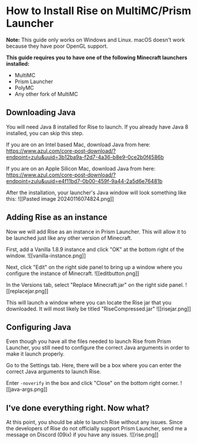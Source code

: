 # How to Install Rise on MultiMC/Prism Launcher
**Note:** This guide only works on Windows and Linux. macOS doesn't work because they have poor OpenGL support.

**This guide requires you to have one of the following Minecraft launchers installed:**
- MultiMC
- Prism Launcher
- PolyMC
- Any other fork of MultiMC

## Downloading Java
You will need Java 8 installed for Rise to launch. If you already have Java 8 installed, you can skip this step.

If you are on an Intel based Mac, download Java from here: https://www.azul.com/core-post-download/?endpoint=zulu&uuid=3b12ba9a-f2d7-4a36-b8e9-0ce2b0f4586b

If you are on an Apple Silicon Mac, download Java from here: https://www.azul.com/core-post-download/?endpoint=zulu&uuid=e4f11bd7-0b00-459f-9a44-2a5d6e76481b

After the installation, your launcher's Java window will look something like this: ![[Pasted image 20240116074824.png]]

## Adding Rise as an instance
Now we will add Rise as an instance in Prism Launcher. This will allow it to be launched just like any other version of Minecraft.

First, add a Vanilla 1.8.9 instance and click "OK" at the bottom right of the window. ![[vanilla-instance.png]]

Next, click "Edit" on the right side panel to bring up a window where you configure the instance of Minecraft. ![[editbutton.png]]

In the Versions tab, select "Replace Minecraft.jar" on the right side panel. ![[replacejar.png]]

This will launch a window where you can locate the Rise jar that you downloaded. It will most likely be titled "RiseCompressed.jar" ![[risejar.png]]

## Configuring Java
Even though you have all the files needed to launch Rise from Prism Launcher, you still need to configure the correct Java arguments in order to make it launch properly.

Go to the Settings tab. Here, there will be a box where you can enter the correct Java arguments to launch Rise. 

Enter `-noverify` in the box and click "Close" on the bottom right corner. ![[java-args.png]]

## I've done everything right. Now what?
At this point, you should be able to launch Rise without any issues. Since the developers of Rise do not officially support Prism Launcher, send me a message on Discord (09ix) if you have any issues. ![[rise.png]]